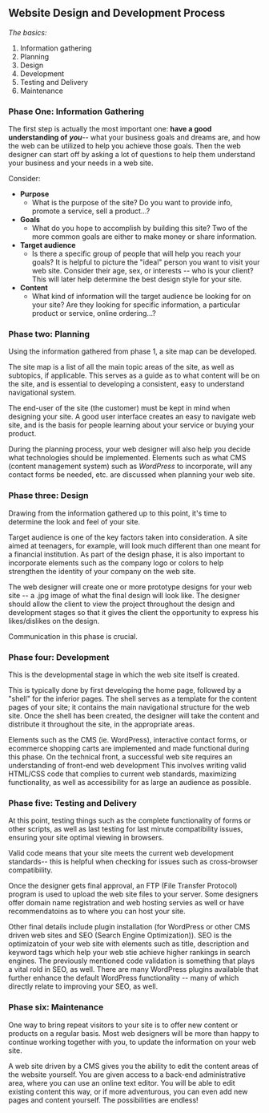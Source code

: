 ## Website Design and Development Process

_The basics:_

1. Information gathering
2. Planning
3. Design
4. Development
5. Testing and Delivery
6. Maintenance

### Phase One: Information Gathering

The first step is actually the most important one: **have a good understanding of** ***you***-- what your business goals and dreams are, and how the web can be utilized to help you achieve those goals. Then the web designer can start off by asking a lot of questions to help them understand your business and your needs in a web site.

Consider: 
* **Purpose** 
    * What is the purpose of the site? Do you want to provide info, promote a service, sell a product...?
* **Goals**
    * What do you hope to accomplish by building this site? Two of the more common goals are either to make money or share information.
* **Target audience**
    * Is there a specific group of people that will help you reach your goals? It is helpful to picture the "ideal" person you want to visit your web site. Consider their age, sex, or interests -- who is your client? This will later help determine the best design style for your site.
* **Content** 
    * What kind of information will the target audience be looking for on your site? Are they looking for specific information, a particular product or service, online ordering...?


### Phase two: Planning

Using the information gathered from phase 1, a site map can be developed.

The site map is a list of all the main topic areas of the site, as well as subtopics, if applicable. This serves as a guide as to what content will be on the site, and is essential to developing a consistent, easy to understand navigational system. 

The end-user of the site (the customer) must be kept in mind when designing your site. A good user interface creates an easy to navigate web site, and is the basis for people learning about your service or buying your product.

During the planning process, your web designer will also help you decide what technologies should be implemented. Elements such as what CMS (content management system) such as *WordPress* to incorporate, will any contact forms be needed, etc. are discussed when planning your web site.


### Phase three: Design

Drawing from the information gathered up to this point, it's time to determine the look and feel of your site.

Target audience is one of the key factors taken into consideration. A site aimed at teenagers, for example, will look much different than one meant for a financial institution. As part of the design phase, it is also important to incorporate elements such as the company logo or colors to help strengthen the identity of your company on the web site.

The web designer will create one or more prototype designs for your web site -- a .jpg image of what the final design will look like. The designer should allow the client to view the project throughout the design and development stages so that it gives the client the opportunity to express his likes/dislikes on the design.

Communication in this phase is crucial.

### Phase four: Development

This is the developmental stage in which the web site itself is created. 

This is typically done by first developing the home page, followed by a "shell" for the inferior pages. The shell serves as a template for the content pages of your site; it contains the main navigational structure for the web site. Once the shell has been created, the designer will take the content and distribute it throughout the site, in the appropriate areas.

Elements such as the CMS (ie. WordPress), interactive contact forms, or ecommerce shopping carts are implemented and made functional during this phase. On the technical front, a successful web site requires an understanding of front-end web development This involves writing valid HTML/CSS code that complies to current web standards, maximizing functionality, as well as accessibility for as large an audience as possible.


### Phase five: Testing and Delivery

At this point, testing things such as the complete functionality of forms or other scripts, as well as last testing for last minute compatibility issues, ensuring your site optimal viewing in browsers.

Valid code means that your site meets the current web development standards-- this is helpful when checking for issues such as cross-browser compatibility.

Once the designer gets final approval, an FTP (File Transfer Protocol) program is used to upload the web site files to your server. Some designers offer domain name registration and web hosting servies as well or have recommendatoins as to where you can host your site.

Other final details include plugin installation (for WordPress or other CMS driven web sites and SEO (Search Engine Optimization)). SEO is the optimizatoin of your web site with elements such as title, description and keyword tags which help your web stie achieve higher rankings in search engines. The previously mentioned code validation is something that plays a vital rold in SEO, as well. There are many WordPress plugins available that further enhance the default WordPress functionality -- many of which directly relate to improving your SEO, as well.


### Phase six: Maintenance

One way to bring repeat visitors to your site is to offer new content or products on a regular basis. Most web designers will be more than happy to continue working together with you, to update the information on your web site. 

A web site driven by a CMS gives you the ability to edit the content areas of the website yourself. You are given access to a back-end administrative area, where you can use an online text editor. You will be able to edit existing content this way, or if more adventurous, you can even add new pages and content yourself. The possibilities are endless!
